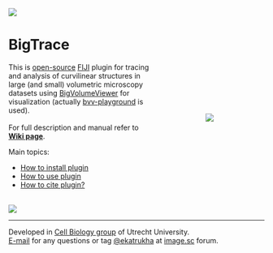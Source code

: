 [![](https://github.com/ekatrukha/bigtrace/actions/workflows/build-main.yml/badge.svg)](https://github.com/ekatrukha/bigtrace/actions/workflows/build-main.yml)

BigTrace
===

<img src="https://katpyxa.info/software/BigTrace.png" align="right" style="padding:100px"/> This is <a href="http://www.gnu.org/licenses/gpl.html">open-source</a> <a href="https://fiji.sc/">FIJI</a> plugin for tracing and analysis of curvilinear structures in large (and small) volumetric microscopy datasets using <a href="https://forum.image.sc/t/bigvolumeviewer-tech-demo/12104">BigVolumeViewer</a> for visualization (actually <a href="https://github.com/ekatrukha/bvv-playground">bvv-playground</a> is used). 
<br />
<br />
For full description and manual refer to <a href="https://github.com/ekatrukha/BigTrace/wiki"><strong>Wiki page</strong></a>.  

Main topics:
<ul>
<li> <a href="https://github.com/ekatrukha/BigTrace/wiki/How-to-install-plugin">How to install plugin</a></li>
<li> <a href="https://github.com/ekatrukha/BigTrace/wiki/How-to-use-plugin">How to use plugin</a></li>
<li> <a href="https://github.com/ekatrukha/BigTrace/wiki/How-to-cite-plugin%3F">How to cite plugin?</a></li>
</ul>
<br />

<img src="https://katpyxa.info/software/BigTrace/bigtrace_example.gif" /> 

----------

Developed in <a href='http://cellbiology.science.uu.nl/'>Cell Biology group</a> of Utrecht University.  
<a href="mailto:katpyxa@gmail.com">E-mail</a> for any questions or tag <a href="https://forum.image.sc/u/ekatrukha/summary">@ekatrukha</a> at <a href="https://forum.image.sc/">image.sc</a> forum.
